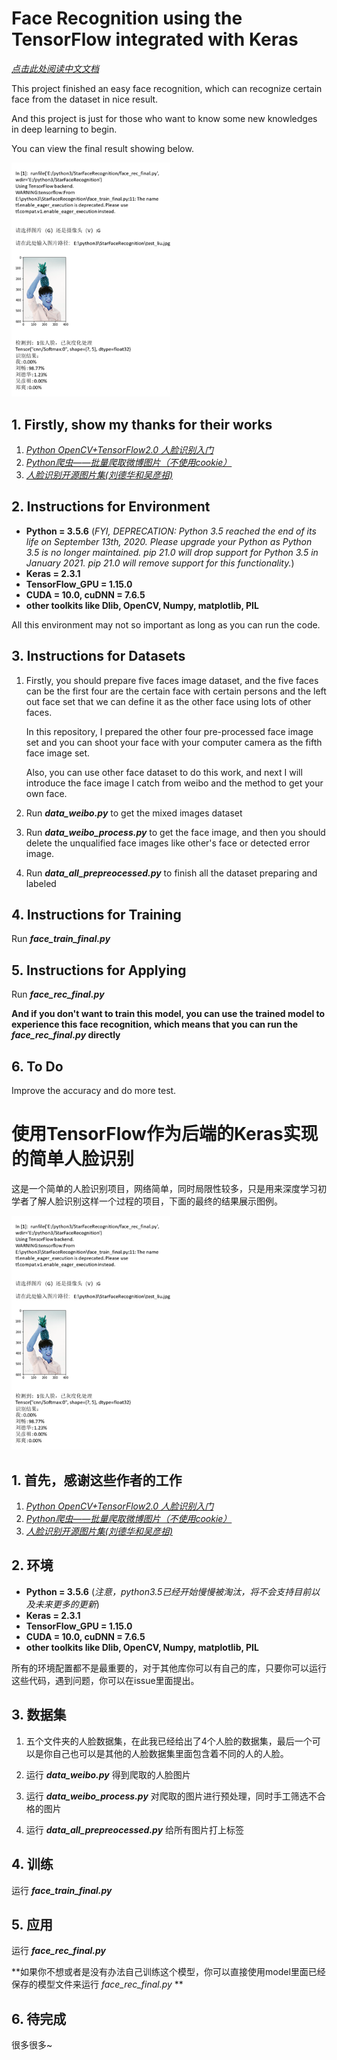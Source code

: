 # Face Recognition using the TensorFlow integrated with Keras

*[点击此处阅读中文文档](使用TensorFlow作为后端的Keras实现的简单人脸识别)*

This project finished an easy face recognition, which can recognize certain face from the dataset in nice result.

And this project is just for those who want to know some new knowledges in deep learning to begin.

You can view the final result showing below.

<img src="./result_preview/result.png" alt="alt result" title="Result Preview" style="zoom:75%;" />

## 1. Firstly, show my thanks for their works

1. *[Python OpenCV+TensorFlow2.0 人脸识别入门](https://blog.csdn.net/qq_41495871/article/details/102886182)*
2. *[Python爬虫——批量爬取微博图片（不使用cookie）](https://blog.csdn.net/weixin_43943977/article/details/102873455)*
3. *[人脸识别开源图片集(刘德华和吴彦祖)](https://blog.csdn.net/andylou_1/article/details/79184580?depth_1-utm_source=distribute.pc_relevant.none-task-blog-BlogCommendFromBaidu-10&utm_source=distribute.pc_relevant.none-task-blog-BlogCommendFromBaidu-10)*

## 2. Instructions for Environment

* **Python = 3.5.6** (*FYI, DEPRECATION: Python 3.5 reached the end of its life on September 13th, 2020. Please upgrade your Python as Python 3.5 is no longer maintained. pip 21.0 will drop support for Python 3.5 in January 2021. pip 21.0 will remove support for this functionality.*)
* **Keras = 2.3.1**
* **TensorFlow_GPU = 1.15.0**
* **CUDA = 10.0, cuDNN = 7.6.5**
* **other toolkits like Dlib, OpenCV, Numpy, matplotlib, PIL**

All this environment may not so important as long as you can run the code.

## 3. Instructions for Datasets

1. Firstly, you should prepare five faces image dataset, and the five faces can be the first four are the certain face with certain persons and the left out face set that we can define it as the other face using lots of other faces.

   In this repository, I prepared the other four pre-processed face image set and you can shoot your face with your computer camera as the fifth face image set.

   Also, you can use other face dataset to do this work, and next I will introduce the face image I catch from weibo and the method to get your own face.

2. Run ***data_weibo.py*** to get the mixed images dataset

3. Run ***data_weibo_process.py*** to get the face image, and then you should delete the unqualified face images like other's face or detected error image.

4. Run ***data_all_prepreocessed.py*** to finish all the dataset preparing and labeled

## 4. Instructions for Training

Run ***face_train_final.py***

## 5. Instructions for Applying

Run ***face_rec_final.py***

**And if you don't want to train this model, you can use the trained model to experience this face recognition, which means that you can run the *face_rec_final.py* directly**

## 6. To Do

Improve the accuracy and do more test.



# 使用TensorFlow作为后端的Keras实现的简单人脸识别

这是一个简单的人脸识别项目，网络简单，同时局限性较多，只是用来深度学习初学者了解人脸识别这样一个过程的项目，下面的最终的结果展示图例。

<img src="./result_preview/result.png" alt="alt result" title="Result Preview" style="zoom:75%;" />

## 1. 首先，感谢这些作者的工作

1. *[Python OpenCV+TensorFlow2.0 人脸识别入门](https://blog.csdn.net/qq_41495871/article/details/102886182)*
2. *[Python爬虫——批量爬取微博图片（不使用cookie）](https://blog.csdn.net/weixin_43943977/article/details/102873455)*
3. *[人脸识别开源图片集(刘德华和吴彦祖)](https://blog.csdn.net/andylou_1/article/details/79184580?depth_1-utm_source=distribute.pc_relevant.none-task-blog-BlogCommendFromBaidu-10&utm_source=distribute.pc_relevant.none-task-blog-BlogCommendFromBaidu-10)*

## 2. 环境

* **Python = 3.5.6** (*注意，python3.5已经开始慢慢被淘汰，将不会支持目前以及未来更多的更新*)
* **Keras = 2.3.1**
* **TensorFlow_GPU = 1.15.0**
* **CUDA = 10.0, cuDNN = 7.6.5**
* **other toolkits like Dlib, OpenCV, Numpy, matplotlib, PIL**

所有的环境配置都不是最重要的，对于其他库你可以有自己的库，只要你可以运行这些代码，遇到问题，你可以在issue里面提出。

## 3. 数据集

1. 五个文件夹的人脸数据集，在此我已经给出了4个人脸的数据集，最后一个可以是你自己也可以是其他的人脸数据集里面包含着不同的人的人脸。

2. 运行 ***data_weibo.py*** 得到爬取的人脸图片

3. 运行 ***data_weibo_process.py*** 对爬取的图片进行预处理，同时手工筛选不合格的图片

4. 运行 ***data_all_prepreocessed.py*** 给所有图片打上标签

## 4. 训练

运行 ***face_train_final.py***

## 5. 应用

运行 ***face_rec_final.py***

**如果你不想或者是没有办法自己训练这个模型，你可以直接使用model里面已经保存的模型文件来运行 *face_rec_final.py* **

## 6. 待完成

很多很多~